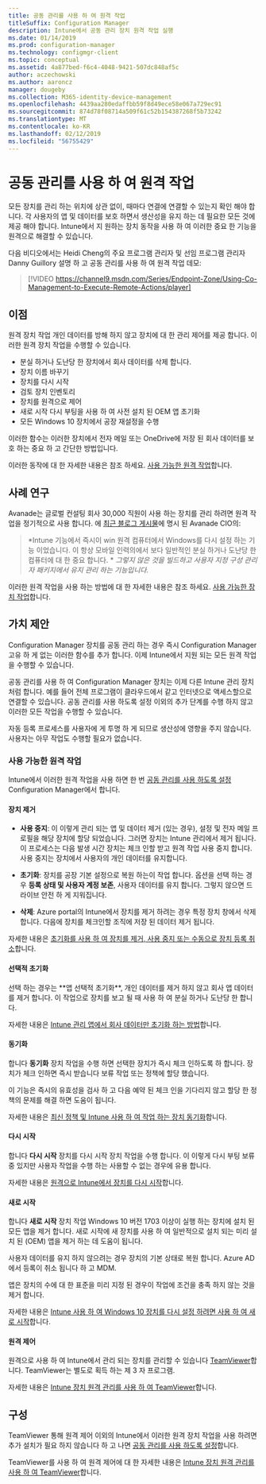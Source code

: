 ```yaml
---
title: 공동 관리를 사용 하 여 원격 작업
titleSuffix: Configuration Manager
description: Intune에서 공동 관리 장치 원격 작업 실행
ms.date: 01/14/2019
ms.prod: configuration-manager
ms.technology: configmgr-client
ms.topic: conceptual
ms.assetid: 4a877bed-f6c4-4048-9421-507dc848af5c
author: aczechowski
ms.author: aaroncz
manager: dougeby
ms.collection: M365-identity-device-management
ms.openlocfilehash: 4439aa280edaffbb59f8d49ece58e067a729ec91
ms.sourcegitcommit: 874d78f08714a509f61c52b154387268f5b73242
ms.translationtype: MT
ms.contentlocale: ko-KR
ms.lasthandoff: 02/12/2019
ms.locfileid: "56755429"
---
```

# <a name="remote-actions-with-co-management"></a>공동 관리를 사용 하 여 원격 작업

모든 장치를 관리 하는 위치에 상관 없이, 때마다 연결에 연결할 수 있는지 확인 해야 합니다. 각 사용자의 앱 및 데이터를 보호 하면서 생산성을 유지 하는 데 필요한 모든 것에 제공 해야 합니다. Intune에서 지 원하는 장치 동작을 사용 하 여 이러한 중요 한 기능을 원격으로 해결할 수 있습니다.

다음 비디오에서는 Heidi Cheng의 주요 프로그램 관리자 및 선임 프로그램 관리자 Danny Guillory 설명 하 고 공동 관리를 사용 하 여 원격 작업 데모:

> [!VIDEO https://channel9.msdn.com/Series/Endpoint-Zone/Using-Co-Management-to-Execute-Remote-Actions/player]



## <a name="benefits"></a>이점

원격 장치 작업 개인 데이터를 방해 하지 않고 장치에 대 한 관리 제어를 제공 합니다. 이러한 원격 장치 작업을 수행할 수 있습니다. 
- 분실 하거나 도난당 한 장치에서 회사 데이터를 삭제 합니다.  
- 장치 이름 바꾸기  
- 장치를 다시 시작  
- 검토 장치 인벤토리  
- 장치를 원격으로 제어  
- 새로 시작 다시 부팅을 사용 하 여 사전 설치 된 OEM 앱 초기화  
- 모든 Windows 10 장치에서 공장 재설정을 수행  

이러한 함수는 이러한 장치에서 전자 메일 또는 OneDrive에 저장 된 회사 데이터를 보호 하는 중요 하 고 간단한 방법입니다.

이러한 동작에 대 한 자세한 내용은 참조 하세요. [사용 가능한 원격 작업](#available-remote-actions)합니다. 



## <a name="case-studies"></a>사례 연구

Avanade는 글로벌 컨설팅 회사 30,000 직원이 사용 하는 장치를 관리 하려면 원격 작업을 정기적으로 사용 합니다. 에 [최근 블로그 게시물](https://www.microsoft.com/microsoft-365/blog/2018/02/07/the-future-is-on-the-other-side-of-this-bridge/)에 명시 된 Avanade CIO의:

> *Intune 기능에서 즉시이 win 원격 컴퓨터에서 Windows를 다시 설정 하는 기능 이었습니다. 이 항상 모바일 인력의에서 보다 일반적인 분실 하거나 도난당 한 컴퓨터에 대 한 중요 합니다. * 
>  *그렇지 않은 것을 빌드하고 사용자 지정 구성 관리자 패키지에서 유지 관리 하는 기능입니다.*

이러한 원격 작업을 사용 하는 방법에 대 한 자세한 내용은 참조 하세요. [사용 가능한 장치 작업](https://docs.microsoft.com/intune/device-management#available-device-actions)합니다.


## <a name="value-proposition"></a>가치 제안

Configuration Manager 장치를 공동 관리 하는 경우 즉시 Configuration Manager 고유 하 게 없는 이러한 함수를 추가 합니다. 이제 Intune에서 지원 되는 모든 원격 작업을 수행할 수 있습니다. 

공동 관리를 사용 하 여 Configuration Manager 장치는 이제 다른 Intune 관리 장치 처럼 합니다. 예를 들어 전체 프로그램이 클라우드에서 같고 인터넷으로 액세스할으로 연결할 수 있습니다. 공동 관리를 사용 하도록 설정 이외의 추가 단계를 수행 하지 않고 이러한 모든 작업을 수행할 수 있습니다.

자동 등록 프로세스를 사용자에 게 투명 하 게 되므로 생산성에 영향을 주지 않습니다. 사용자는 아무 작업도 수행할 필요가 없습니다.


### <a name="available-remote-actions"></a>사용 가능한 원격 작업

Intune에서 이러한 원격 작업을 사용 하면 한 번 [공동 관리를 사용 하도록 설정](/sccm/comanage/how-to-enable) Configuration Manager에서 합니다.

#### <a name="remove-devices"></a>장치 제거
- **사용 중지**: 이 이렇게 관리 되는 앱 및 데이터 제거 (있는 경우), 설정 및 전자 메일 프로필을 해당 장치에 할당 되었습니다. 그러면 장치는 Intune 관리에서 제거 됩니다. 이 프로세스는 다음 발생 시간 장치는 체크 인할 받고 원격 작업 사용 중지 합니다. 사용 중지는 장치에서 사용자의 개인 데이터를 유지합니다.  

- **초기화**: 장치를 공장 기본 설정으로 복원 하는이 작업 합니다. 옵션을 선택 하는 경우 **등록 상태 및 사용자 계정 보존**, 사용자 데이터를 유지 합니다. 그렇지 않으면 드라이브 안전 하 게 지워집니다.  

- **삭제**: Azure portal의 Intune에서 장치를 제거 하려는 경우 특정 장치 창에서 삭제 합니다. 다음에 장치를 체크인할 조직에 저장 된 데이터 제거 됩니다.  

자세한 내용은 [초기화를 사용 하 여 장치를 제거, 사용 중지 또는 수동으로 장치 등록 취소](https://docs.microsoft.com/intune/devices-wipe)합니다.

#### <a name="selective-wipe"></a>선택적 초기화
<!--SCCMDocs issue 973--> 선택 하는 경우는 **앱 선택적 초기화**, 개인 데이터를 제거 하지 않고 회사 앱 데이터를 제거 합니다. 이 작업으로 장치를 보고 될 때 사용 하 여 분실 하거나 도난당 한 합니다. 

자세한 내용은 [Intune 관리 앱에서 회사 데이터만 초기화 하는 방법](https://docs.microsoft.com/intune/apps-selective-wipe)합니다.

#### <a name="sync"></a>동기화
합니다 **동기화** 장치 작업을 수행 하면 선택한 장치가 즉시 체크 인하도록 하 합니다. 장치가 체크 인하면 즉시 받습니다 보류 작업 또는 정책에 할당 했습니다.

이 기능은 즉시의 유효성을 검사 하 고 다음 예약 된 체크 인을 기다리지 않고 할당 한 정책의 문제를 해결 하면 도움이 됩니다.

자세한 내용은 [최신 정책 및 Intune 사용 하 여 작업 하는 장치 동기화](https://docs.microsoft.com/intune/device-sync)합니다.

#### <a name="restart"></a>다시 시작
합니다 **다시 시작** 장치를 다시 시작 장치 작업을 수행 합니다. 이 이렇게 다시 부팅 보류 중 있지만 사용자 작업을 수행 하는 사용할 수 없는 경우에 유용 합니다.

자세한 내용은 [원격으로 Intune에서 장치를 다시 시작](https://docs.microsoft.com/intune/device-restart)합니다.

#### <a name="fresh-start"></a>새로 시작
합니다 **새로 시작** 장치 작업 Windows 10 버전 1703 이상이 실행 하는 장치에 설치 된 모든 앱을 제거 합니다. 새로 시작에 새 장치를 사용 하 여 일반적으로 설치 되는 미리 설치 된 (OEM) 앱을 제거 하는 데 도움이 됩니다.

사용자 데이터를 유지 하지 않으려는 경우 장치의 기본 상태로 복원 합니다. Azure AD에서 등록이 취소 됩니다 하 고 MDM.

앱은 장치의 수에 대 한 표준을 미리 지정 된 경우이 작업에 조건을 충족 하지 않는 것을 제거 합니다.

자세한 내용은 [Intune 사용 하 여 Windows 10 장치를 다시 설정 하려면 사용 하 여 새로 시작](https://docs.microsoft.com/intune/device-fresh-start)합니다. 

#### <a name="remote-control"></a>원격 제어
원격으로 사용 하 여 Intune에서 관리 되는 장치를 관리할 수 있습니다 [TeamViewer](https://www.teamviewer.com/)합니다. TeamViewer는 별도로 획득 하는 제 3 자 프로그램.

자세한 내용은 [Intune 장치 원격 관리를 사용 하 여 TeamViewer](https://docs.microsoft.com/intune/device-profile-android-teamviewer)합니다. 



## <a name="configure"></a>구성

TeamViewer 통해 원격 제어 이외의 Intune에서 이러한 원격 장치 작업을 사용 하려면 추가 설치가 필요 하지 않습니다 하 고 나면 [공동 관리를 사용 하도록 설정](/sccm/comanage/how-to-enable)합니다.

TeamViewer를 사용 하 여 원격 제어에 대 한 자세한 내용은 [Intune 장치 원격 관리를 사용 하 여 TeamViewer](https://docs.microsoft.com/intune/device-profile-android-teamviewer)합니다. 


